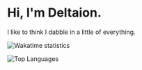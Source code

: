 # Hi, I'm Deltaion.
I like to think I dabble in a little of everything.

![Wakatime statistics](https://github-readme-stats.vercel.app/api/wakatime?username=MCMi460&theme=blue-green&compat=true)

![Top Languages](https://github-readme-stats.vercel.app/api/top-langs/?username=MCMi460&theme=tokyonight&layout=compact&langs_count=8)

